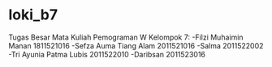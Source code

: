 # loki_b7
Tugas Besar Mata Kuliah Pemograman W
Kelompok 7:
-Filzi Muhaimin Manan 1811521016
-Sefza Auma Tiang Alam 2011521016
-Salma 2011522002
-Tri Ayunia Patma Lubis 2011522010
-Daribsan 2011523016


